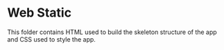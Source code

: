# Web Static

This folder contains HTML used to build the skeleton structure of the app and CSS used to style the app.

